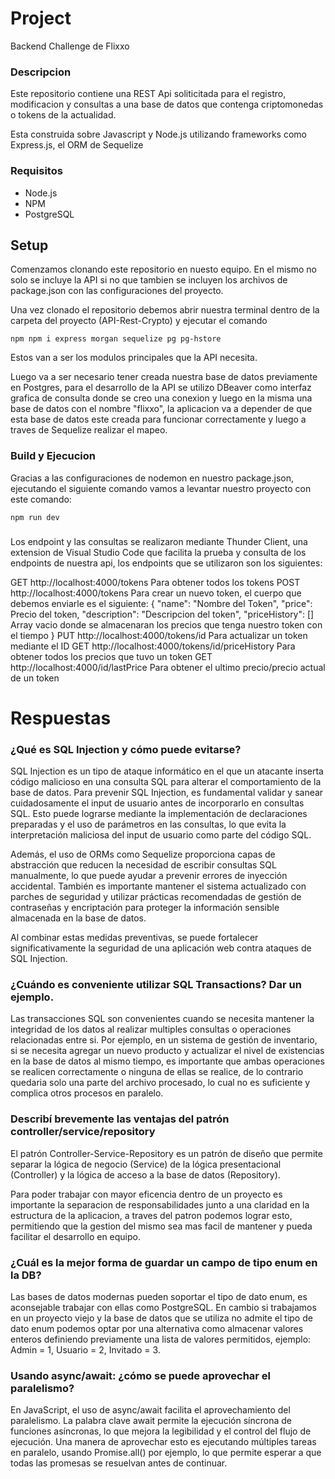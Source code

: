 # Project

Backend Challenge de Flixxo

### Descripcion

Este repositorio contiene una REST Api soliticitada para el registro, modificacion y consultas a una base de datos que contenga criptomonedas o tokens de la actualidad.

Esta construida sobre Javascript y Node.js utilizando frameworks como Express.js, el ORM de Sequelize

### Requisitos

-  Node.js 
-  NPM 
-  PostgreSQL 

## Setup

Comenzamos clonando este repositorio en nuesto equipo.
En el mismo no solo se incluye la API si no que tambien se incluyen los archivos de package.json con las configuraciones del proyecto.

Una vez clonado el repositorio debemos abrir nuestra terminal dentro de la carpeta del proyecto (API-Rest-Crypto) y ejecutar el comando

```shell
npm npm i express morgan sequelize pg pg-hstore
```
Estos van a ser los modulos principales que la API necesita.

Luego va a ser necesario tener creada nuestra base de datos previamente en Postgres, para el desarrollo de la API se utilizo DBeaver como interfaz grafica de consulta donde se creo una conexion y luego en la misma una base de datos con el nombre "flixxo", la aplicacion va a depender de que esta base de datos este creada para funcionar correctamente y luego a traves de Sequelize realizar el mapeo.

### Build y Ejecucion

Gracias a las configuraciones de nodemon en nuestro package.json, ejecutando el siguiente comando vamos a levantar nuestro proyecto con este comando:

```shell
npm run dev
```
###
Los endpoint y las consultas se realizaron mediante Thunder Client, una extension de Visual Studio Code que facilita la prueba y consulta de los endpoints de nuestra api, los endpoints que se utilizaron son los siguientes:

GET http://localhost:4000/tokens Para obtener todos los tokens
POST http://localhost:4000/tokens Para crear un nuevo token, el cuerpo que debemos enviarle es el siguiente:
{
  "name": "Nombre del Token",
  "price": Precio del token,
  "description": "Descripcion del token",
  "priceHistory": [] Array vacio donde se almacenaran los precios que tenga nuestro token con el tiempo
}
PUT http://localhost:4000/tokens/id Para actualizar un token mediante el ID
GET http://localhost:4000/tokens/id/priceHistory Para obtener todos los precios que tuvo un token
GET http://localhost:4000/id/lastPrice Para obtener el ultimo precio/precio actual de un token

# Respuestas

### ¿Qué es SQL Injection y cómo puede evitarse?
SQL Injection es un tipo de ataque informático en el que un atacante inserta código malicioso en una consulta SQL para alterar el comportamiento de la base de datos. Para prevenir SQL Injection, es fundamental validar y sanear cuidadosamente el input de usuario antes de incorporarlo en consultas SQL. Esto puede lograrse mediante la implementación de declaraciones preparadas y el uso de parámetros en las consultas, lo que evita la interpretación maliciosa del input de usuario como parte del código SQL.

Además, el uso de ORMs como Sequelize proporciona capas de abstracción que reducen la necesidad de escribir consultas SQL manualmente, lo que puede ayudar a prevenir errores de inyección accidental. También es importante mantener el sistema actualizado con parches de seguridad y utilizar prácticas recomendadas de gestión de contraseñas y encriptación para proteger la información sensible almacenada en la base de datos.

Al combinar estas medidas preventivas, se puede fortalecer significativamente la seguridad de una aplicación web contra ataques de SQL Injection.

### ¿Cuándo es conveniente utilizar SQL Transactions? Dar un ejemplo.

Las transacciones SQL son convenientes cuando se necesita mantener la integridad de los datos al realizar multiples consultas o operaciones relacionadas entre si. Por ejemplo, en un sistema de gestión de inventario, si se necesita agregar un nuevo producto y actualizar el nivel de existencias en la base de datos al mismo tiempo, es importante que ambas operaciones se realicen correctamente o ninguna de ellas se realice, de lo contrario quedaria solo una parte del archivo procesado, lo cual no es suficiente y complica otros procesos en paralelo.

### Describí brevemente las ventajas del patrón controller/service/repository
El patrón Controller-Service-Repository es un patrón de diseño que permite separar la lógica de negocio (Service) de la lógica presentacional (Controller) y la lógica de acceso a la base de datos (Repository).

Para poder trabajar con mayor eficencia dentro de un proyecto es importante la separacion de responsabilidades junto a una claridad en la estructura de la aplicacion, a traves del patron podemos lograr esto, permitiendo que la gestion del mismo sea mas facil de mantener y pueda facilitar el desarrollo en equipo.

### ¿Cuál es la mejor forma de guardar un campo de tipo enum en la DB?

Las bases de datos modernas pueden soportar el tipo de dato enum, es aconsejable trabajar con ellas como PostgreSQL. En cambio si trabajamos en un proyecto viejo y la base de datos que se utiliza no admite el tipo de dato enum podemos optar por una alternativa como almacenar valores enteros definiendo previamente una lista de valores permitidos, ejemplo: Admin = 1, Usuario = 2, Invitado = 3. 

### Usando async/await: ¿cómo se puede aprovechar el paralelismo?

En JavaScript, el uso de async/await facilita el aprovechamiento del paralelismo. La palabra clave await permite la ejecución síncrona de funciones asíncronas, lo que mejora la legibilidad y el control del flujo de ejecución. Una manera de aprovechar esto es ejecutando múltiples tareas en paralelo, usando Promise.all() por ejemplo, lo que permite esperar a que todas las promesas se resuelvan antes de continuar.